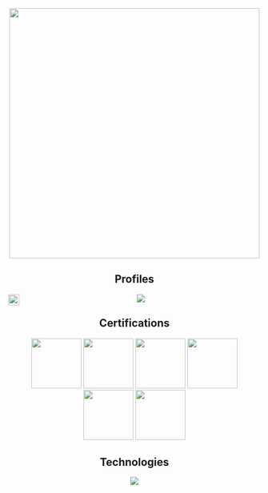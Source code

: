 <div id="header" align="center">
  <img src="https://media.giphy.com/media/DwlFRgKo87zDW/giphy.gif" width="500"/>
</div>
<h2 align="center">Profiles</h2>
<p align="center">
<a href="https://www.linkedin.com/in/Atmaj-Khatavkar/"><img src="https://img.shields.io/badge/LinkedIn-0077B5?style=for-the-badge&logo=linkedin&logoColor=white"></a>
<a href="https://instagram.com/404.mr.error">
  <img align="left" alt="Mr.Error Instagram" width="22px" src="https://cdn.jsdelivr.net/npm/simple-icons@v3/icons/instagram.svg" />
</a>
<h2 align="center">Certifications</h2>
<p align="center">
<a href="https://www.credly.com/badges/5e9f1046-98bb-4025-b26e-504709614d35"><img src="https://images.credly.com/size/340x340/images/242902b5-f527-42ad-865e-977c9e1b5b58/image.png" width="100" height="100"></a>
<a href="https://www.credly.com/badges/2893260e-124c-4a40-ac1b-cf0d91777ad5"><img src="https://images.credly.com/size/340x340/images/f9f3c533-9b5a-47eb-8a3e-5734663116c0/image.png" width="100" height="100"></a>
<a href="https://www.credly.com/badges/2ab584a6-c2c0-40e5-8578-7a5664047b02"><img src="https://images.credly.com/size/340x340/images/22a0ece5-ff05-4594-8320-25e55e9ae203/image.png" width="100" height="100"></a>
<a href="https://www.credly.com/badges/e8ec578f-f6d1-4292-80a5-de80f8f59ba0"><img src="https://images.credly.com/size/340x340/images/50b96632-6cbb-40b7-ac0e-b83f49ff7f94/image.png" width="100" height="100"></a>
<a href="https://www.credly.com/badges/3606befd-90a6-421a-ae84-de33b55bbf29"><img src="https://images.credly.com/images/af8c6b4e-fc31-47c4-8dcb-eb7a2065dc5b/I2CS__1_.png" width="100" height="100"></a>
<a href="https://www.credly.com/badges/4aadd9b1-83f0-4ac6-a293-dcc25c1bd8d2"><img src="https://images.credly.com/size/340x340/images/5d5ac32b-d239-42b8-9665-8a921dc3ab47/image.png" width="100" height="100"></a>

<h2 align="center">Technologies</h2>
<p align="center">

  <img src="https://img.shields.io/static/v1?label=&message=LINUX&color=111111&style=for-the-badge&logo=linux"/>

